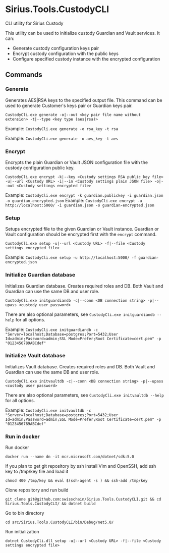 # Sirius.Tools.CustodyCLI

CLI utility for Sirius Custody

This utility can be used to initialize custody Guardian and Vault services. It can:

* Generate custody configuration keys pair
* Encrypt custody configuration with the public keys
* Configure specified custody instance with the encrypted configuration

## Commands

### Generate

Generates AES|RSA keys to the specified output file. This command can be used to generate Customer's keys pair or Guardian keys pair.

`CustodyCli.exe generate -o|--out <key pair file name without extension> -t|--type <key type (aes|rsa)>`

Example: `CustodyCli.exe generate -o rsa_key -t rsa` 

Example: `CustodyCli.exe generate -o aes_key -t aes`

### Encrypt

Encrypts the plain Guardian or Vault JSON configuration file with the custody configuration public key.

`CustodyCli.exe encrypt -k|--key <Custody settings RSA public key file> -u|--url <Custody URL> -i|--in <Custody settings plain JSON file> -o|--out <Custody settings encrypted file>`

Example: `CustodyCli.exe encrypt -k guardian.publickey -i guardian.json -o guardian-encrypted.json`
Example: `CustodyCli.exe encrypt -u http://localhost:5000/ -i guardian.json -o guardian-encrypted.json`

### Setup

Setups encrypted file to the given Guardian or Vault instance. Guardian or Vault configuration should be encrypted first with the `encrypt` command.

`CustodyCli.exe setup -u|--url <Custody URL> -f|--file <Custody settings encrypted file>`

Example: `CustodyCli.exe setup -u http://localhost:5000/ -f guardian-encrypted.json`

### Initialize Guardian database

Initializes Guardian database. Creates required roles and DB. Both Vault and Guardian can use the same DB and user role.

`CustodyCli.exe initguardiandb -c|--conn <DB connection string> -p|--upass <custody user password>`

There are also optional parameters, see `CustodyCli.exe initguardiandb --help` for all options.

Example: `CustodyCli.exe initguardiandb -c "Server=localhost;Database=postgres;Port=5432;User Id=admin;Password=admin;SSL Mode=Prefer;Root Certificate=cert.pem" -p "0123456789ABCdef"`

### Initialize Vault database

Initializes Vault database. Creates required roles and DB. Both Vault and Guardian can use the same DB and user role.

`CustodyCli.exe initvaultdb -c|--conn <DB connection string> -p|--upass <custody user password>`

There are also optional parameters, see `CustodyCli.exe initvaultdb --help` for all options.

Example: `CustodyCli.exe initvaultdb -c "Server=localhost;Database=postgres;Port=5432;User Id=admin;Password=admin;SSL Mode=Prefer;Root Certificate=cert.pem" -p "0123456789ABCdef"`

### Run in docker

Run docker

`docker run --name dn -it mcr.microsoft.com/dotnet/sdk:5.0`

If you plan to get git repository by ssh install Vim and OpenSSH, add ssh key to /tmp/key file and load it

`chmod 400 /tmp/key && eval $(ssh-agent -s ) && ssh-add /tmp/key`

Clone repository and run build

`git clone git@github.com:swisschain/Sirius.Tools.CustodyCLI.git && cd Sirius.Tools.CustodyCLI/ && dotnet build`

Go to bin directory

`cd src/Sirius.Tools.CustodyCLI/bin/Debug/net5.0/`

Run initialization

`dotnet CustodyCli.dll setup -u|--url <Custody URL> -f|--file <Custody settings encrypted file>`
